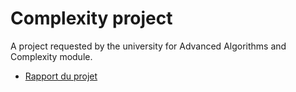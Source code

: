 # Complexity project

A project requested by the university for Advanced Algorithms and Complexity module.
 * [Rapport du projet](https://drive.google.com/file/d/1rjgSKf3yABh_zcdfUSvvjol5MduwV8F9/view)
